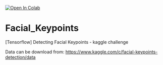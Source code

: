 [![Open In Colab](https://colab.research.google.com/assets/colab-badge.svg)](https://colab.research.google.com/github/blawok/Facial_Keypoints/blob/master/facial_keypoint_detection.ipynb)

# Facial_Keypoints
[Tensorflow] Detecting Facial Keypoints - kaggle challenge

Data can be download from:
https://www.kaggle.com/c/facial-keypoints-detection/data
